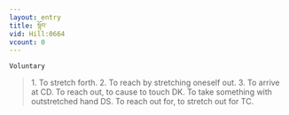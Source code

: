 ```yaml
---
layout: entry
title: སྙོབ་
vid: Hill:0664
vcount: 0
---
```

`Voluntary` 
> 1\.
 To stretch forth\.
 2\.
 To reach by stretching oneself out\.
 3\.
 To arrive at CD\.
 To reach out, to cause to touch DK\.
 To take something with outstretched hand DS\.
 To reach out for, to stretch out for TC\.

